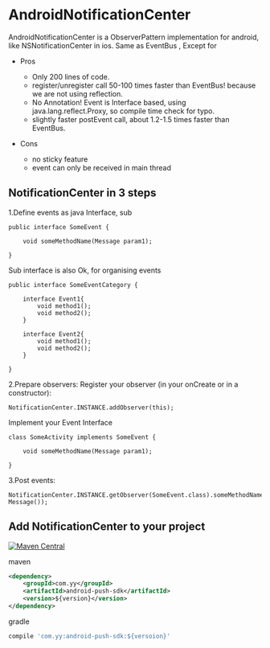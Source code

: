 AndroidNotificationCenter
========
AndroidNotificationCenter is a ObserverPattern implementation for android, like NSNotificationCenter in ios.
Same as EventBus , Except for

 * Pros
    * Only 200 lines of code.
    * register/unregister call 50-100 times faster than EventBus! because we are not using reflection.
    * No Annotation! Event is Interface based, using java.lang.reflect.Proxy, so compile time check for typo.
    * slightly faster postEvent call, about 1.2-1.5 times faster than EventBus.
    
 * Cons
    * no sticky feature
    * event can only be received in main thread

## NotificationCenter in 3 steps

1.Define events as java Interface, sub

```
public interface SomeEvent {

    void someMethodName(Message param1);

}
```

Sub interface is also Ok, for organising events
```
public interface SomeEventCategory {

    interface Event1{
        void method1();
        void method2();
    }
    
    interface Event2{
        void method1();
        void method2();
    }

}
```

2.Prepare observers: Register your observer (in your onCreate or in a constructor):

```
NotificationCenter.INSTANCE.addObserver(this);
```

Implement your Event Interface
```
class SomeActivity implements SomeEvent {

    void someMethodName(Message param1);
    
}
```

3.Post events:
```
NotificationCenter.INSTANCE.getObserver(SomeEvent.class).someMethodName(new Message());
```

## Add NotificationCenter to your project

[![Maven Central](https://maven-badges.herokuapp.com/maven-central/com.yy/notification-center-android/badge.svg)](https://maven-badges.herokuapp.com/maven-central/com.yy/notification-center-android)

maven
```xml
<dependency>
    <groupId>com.yy</groupId>
    <artifactId>android-push-sdk</artifactId>
    <version>${version}</version>
</dependency>
```


gradle
```groovy
compile 'com.yy:android-push-sdk:${versoion}'
```